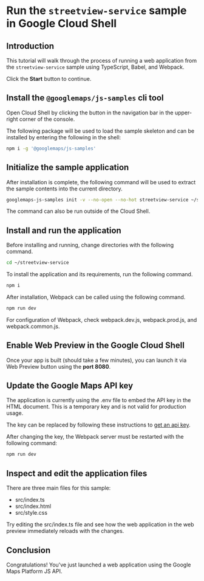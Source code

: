 # Run the `streetview-service` sample in Google Cloud Shell

<walkthrough-tutorial-duration duration="10"/>

## Introduction

This tutorial will walk through the process of running a web application from
the `streetview-service` sample using TypeScript, Babel, and Webpack.

Click the **Start** button to continue.

## Install the `@googlemaps/js-samples` cli tool

Open Cloud Shell by clicking the
<walkthrough-cloud-shell-icon></walkthrough-cloud-shell-icon> button in the
navigation bar in the upper-right corner of the console.

The following package will be used to load the sample skeleton and can be
installed by entering the following in the shell:

```bash
npm i -g '@googlemaps/js-samples'
```

## Initialize the sample application

After installation is complete, the following command will be used to extract
the sample contents into the current directory.

```bash
googlemaps-js-samples init -v --no-open --no-hot streetview-service ~/streetview-service
```

The command can also be run outside of the Cloud Shell.

## Install and run the application

Before installing and running, change directories with the following command.

```bash
cd ~/streetview-service
```

To install the application and its requirements, run the following command.

```bash
npm i
```

After installation, Webpack can be called using the following command.

```bash
npm run dev
```

For configuration of Webpack, check
<walkthrough-editor-open-file filePath="~/streetview-service/webpack.dev.js">webpack.dev.js</walkthrough-editor-open-file>,
<walkthrough-editor-open-file filePath="~/streetview-service/webpack.prod.js">webpack.prod.js</walkthrough-editor-open-file>,
and
<walkthrough-editor-open-file filePath="~/streetview-service/webpack.common.js">webpack.common.js</walkthrough-editor-open-file>.

## Enable Web Preview in the Google Cloud Shell

Once your app is built (should take a few minutes), you can launch it via
<walkthrough-spotlight-pointer target="cloudshell" spotlightId="devshell-web-preview-button">Web
Preview button</walkthrough-spotlight-pointer> using the **port 8080**.

## Update the Google Maps API key

The application is currently using the
<walkthrough-editor-open-file filePath="~/streetview-service/.env">.env</walkthrough-editor-open-file>
file to embed the API key in the HTML document. This is a temporary key and is
not valid for production usage.

The key can be replaced by following these instructions to
[get an api key](https://developers.google.com/maps/documentation/javascript/get-api-key).

After changing the key, the Webpack server must be restarted with the following
command:

```bash
npm run dev
```

## Inspect and edit the application files

There are three main files for this sample:

*   <walkthrough-editor-open-file filePath="~/streetview-service/src/index.ts">src/index.ts</walkthrough-editor-open-file>
*   <walkthrough-editor-open-file filePath="~/streetview-service/src/index.html">src/index.html</walkthrough-editor-open-file>
*   <walkthrough-editor-open-file filePath="~/streetview-service/src/style.css">src/style.css</walkthrough-editor-open-file>

Try editing the <walkthrough-editor-open-file filePath="~/streetview-service/src/index.ts">src/index.ts</walkthrough-editor-open-file> file and see how the web application in the web preview immediately reloads with the changes.

## Conclusion

<walkthrough-conclusion-trophy></walkthrough-conclusion-trophy>

Congratulations! You've just launched a web application using the Google Maps
Platform JS API.

